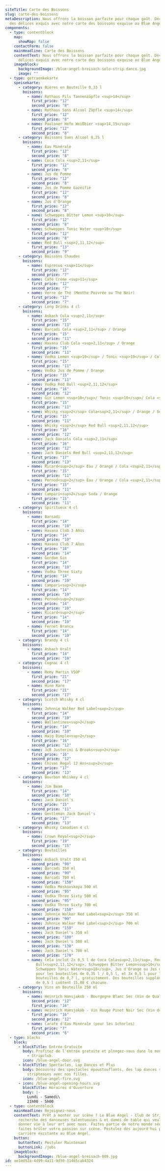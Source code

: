 ```yaml
---
siteTitle: Carte des Boissons
slug: carte-des-boissons
metaDescription: Nous offrons la boisson parfaite pour chaque goût. Découvrez
  des délices exquis avec notre carte des boissons exquise au Blue Angel.
components:
  - type: contentblock
    map:
      showMap: false
    contactForm: false
    mainHeadline: Carte des Boissons
    contentText: Nous offrons la boisson parfaite pour chaque goût. Découvrez des
      délices exquis avec notre carte des boissons exquise au Blue Angel.
    imageblock:
      backgroundImage: /blue-angel-breisach-solo-strip-dance.jpg
      image: ""
  - type: getraenkekarte
    speisekarte:
      - category: Bières en Bouteille 0,33 l
        boissons:
          - name: Rothaus Pils Tannenzäpfle <sup>14</sup>
            first_price: "12"
            second_price: "8"
          - name: Rothaus Sans Alcool Zäpfle <sup>14</sup>
            first_price: "12"
            second_price: "8"
          - name: Paulaner Hefe Weißbier <sup>14,15</sup>
            first_price: "12"
            second_price: "8"
      - category: Boissons Sans Alcool 0,25 l
        boissons:
          - name: Eau Minérale
            first_price: "12"
            second_price: "8"
          - name: Coca Cola <sup>2,11</sup>
            first_price: "12"
            second_price: "8"
          - name: Jus de Pomme
            first_price: "12"
            second_price: "8"
          - name: Jus de Pomme Gazéifié
            first_price: "12"
            second_price: "8"
          - name: Jus d'Orange
            first_price: "12"
            second_price: "8"
          - name: Schweppes Bitter Lemon <sup>10</sup>
            first_price: "12"
            second_price: "8"
          - name: Schweppes Tonic Water <sup>10</sup>
            first_price: "12"
            second_price: "8"
          - name: Red Bull <sup>2,11,12</sup>
            first_price: "13"
            second_price: "9"
      - category: Boissons Chaudes
        boissons:
          - name: Espresso <sup>11</sup>
            first_price: "12"
            second_price: "7"
          - name: Café Crème <sup>11</sup>
            first_price: "12"
            second_price: "7"
          - name: Verre de Thé (Menthe Poivrée ou Thé Noir)
            first_price: "12"
            second_price: "7"
      - category: Long Drinks 4 cl
        boissons:
          - name: Asbach Cola <sup>2,11</sup>
            first_price: "15"
            second_price: "11"
          - name: Barcadi Cola <sup>2,11</sup> / Orange
            first_price: "15"
            second_price: "11"
          - name: Havana Club Cola <sup>2,11</sup> / Orange
            first_price: "15"
            second_price: "11"
          - name: Vodka Lemon <sup>10</sup> / Tonic <sup>10</sup> / Cola <sup>2,11</sup>
            first_price: "15"
            second_price: "11"
          - name: Vodka Jus de Pomme / Orange
            first_price: "15"
            second_price: "11"
          - name: Vodka Red Bull <sup>2,11,12</sup>
            first_price: "16"
            second_price: "12"
          - name: Gin Lemon <sup>10</sup>/ Tonic <sup>10</sup>/ Cola <sup>2,11</sup>/ Orange
            first_price: "15"
            second_price: "11"
          - name: Whisky <sup>2</sup> Cola<sup>2,11</sup> / Orange / Soda / Jus de Pomme
            first_price: "15"
            second_price: "11"
          - name: Whisky <sup>2</sup> Red Bull <sup>2,11,12</sup>
            first_price: "16"
            second_price: "12"
          - name: Jack Daniels Cola <sup>2,11</sup>
            first_price: "16"
            second_price: "12"
          - name: Jack Daniels Red Bull <sup>2,11,12</sup>
            first_price: "17"
            second_price: "13"
          - name: Ricard<sup>2</sup> Eau / Orange / Cola <sup>2,11</sup>
            first_price: "15"
            second_price: "11"
          - name: Pernod<sup>2</sup> Eau / Orange / Cola <sup>2,11</sup>
            first_price: "15"
            second_price: "11"
          - name: Campari<sup>2</sup> Soda / Orange
            first_price: "15"
            second_price: "11"
      - category: Spiritueux 4 cl
        boissons:
          - name: Barcadi
            first_price: "14"
            second_price: "10"
          - name: Havana Club 3 Años
            first_price: "14"
            second_price: "10"
          - name: Havana Club 7 Años
            first_price: "18"
            second_price: "14"
          - name: Gordon Gin
            first_price: "14"
            second_price: "10"
          - name: Vodka Three Sixty
            first_price: "14"
            second_price: "10"
          - name: Campari<sup>2</sup>
            first_price: "14"
            second_price: "10"
          - name: Pernod<sup>2</sup>
            first_price: "14"
            second_price: "10"
          - name: Ricard<sup>2</sup>
            first_price: "14"
            second_price: "10"
          - name: Fernet Branca
            first_price: "14"
            second_price: "10"
      - category: Brandy 4 cl
        boissons:
          - name: Asbach Uralt
            first_price: "14"
            second_price: "10"
      - category: Cognac 4 cl
        boissons:
          - name: Remy Martin VSOP
            first_price: "21"
            second_price: "17"
          - name: Hine Rare
            first_price: "21"
            second_price: "17"
      - category: Scotch Whisky 4 cl
        boissons:
          - name: Johnnie Walker Red Label<sup>2</sup>
            first_price: "14"
            second_price: "10"
          - name: Ballantines<sup>2</sup>
            first_price: "14"
            second_price: "10"
          - name: Haig Dimple<sup>2</sup>
            first_price: "16"
            second_price: "12"
          - name: JεB Justerini & Brooks<sup>2</sup>
            first_price: "16"
            second_price: "12"
          - name: Chivas Regal 12 Ans<sup>2</sup>
            first_price: "17"
            second_price: "13"
      - category: Bourbon Whiskey 4 cl
        boissons:
          - name: Jim Beam
            first_price: "14"
            second_price: "10"
          - name: Jack Daniel's
            first_price: "15"
            second_price: "11"
          - name: Gentleman Jack Daniel's
            first_price: "17"
            second_price: "13"
      - category: Whisky Canadien 4 cl
        boissons:
          - name: Crown Royal<sup>2</sup>
            first_price: "19"
            second_price: "15"
      - category: Bouteilles
        boissons:
          - name: Asbach Uralt 350 ml
            second_price: "90"
          - name: Barcadi 350 ml
            second_price: "90"
          - name: Barcadi 700 ml
            second_price: "150"
          - name: Vodka Moskovskaya 500 ml
            second_price: "95"
          - name: Vodka Three Sixty 500 ml
            second_price: "95"
          - name: Vodka Three Sixty 700 ml
            second_price: "150"
          - name: Johnnie Walker Red Label<sup>2</sup> 350 ml
            second_price: "90"
          - name: Johnnie Walker Red Label<sup>2</sup> 700 ml
            second_price: "150"
          - name: Jack Daniel's 350 ml
            second_price: "100"
          - name: Jack Daniel's 500 ml
            second_price: "130"
          - name: Jack Daniel's 700 ml
            second_price: "170"
          - name: Cela inclut 2x 0,5 l de Coca Cola<sup>2,11</sup>, Red
              Bull<sup>2,11,12</sup>, Schweppes Bitter Lemon<sup>10</sup>,
              Schweppes Tonic Water<sup>10</sup>, Jus d'Orange ou Jus de Pomme
              pour les bouteilles de 0,35 l / 0,5 l, et 3x 0,5 l pour les
              bouteilles de 0,7 l, gratuitement. Des bouteilles supplémentaires
              de 0,5 l coûtent 15,00 € chacune.
      - category: Vins en Bouteille 250 ml
        boissons:
          - name: Heinrich Hansjakob - Bourgogne Blanc Sec (Vin de Qualité)
            second_price: "12"
            first_price: "16"
          - name: Heinrich Hansjakob - Vin Rouge Pinot Noir Sec (Vin de Qualité)
            first_price: "16"
            second_price: "12"
          - name: Carafe d'Eau Minérale (pour les Schorles)
            first_price: "7"
            second_price: "6"
  - type: blocks
    block:
      - blockTitle: Entrée Gratuite
        body: Profitez de l'entrée gratuite et plongez-vous dans le monde de Blue Angel
          - Stripclub.
        icon: /blue-angel-door.svg
      - blockTitle: Spectacles, Lap Dances et Plus
        body: Découvrez des spectacles époustouflants, des lap dances séduisants et des
          stripteases avec nos filles.
        icon: /blue-angel-fire.svg
      - icon: /blue-angel-opening-hours.svg
        blockTitle: Horaires d'Ouverture
        body: |-
          Lundi - Samedi\
          21h00 - 5h00
  - type: contentblock
    mainHeadline: Rejoignez-nous
    contentText: Prêt à monter sur scène ? Le Blue Angel - Club de Striptease
      recherche des danseuses talentueuses & et dames de table qui veulent
      donner vie à leur art avec nous. Faites partie de notre monde séduisant et
      faites brûler votre passion sur scène. Postulez dès aujourd'hui pour une
      carrière excitante au Blue Angel.
    button:
      buttonText: Postuler Maintenant
      buttonLink: /jobs
    imageblock:
      backgroundImage: /blue-angel-breisach-009.jpg
id: ae1ed92a-4d99-4a11-9d30-31465cab4324
---
```

